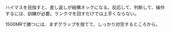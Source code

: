 ハイマスを目指すと、差し返しが結構ネックになる。反応して、判断して、操作するには、訓練が必要。ランクマを回すだけでは上手くならない。

1500MRで勝つには、まずグラップを捨てて、しっかり対空するところから。
